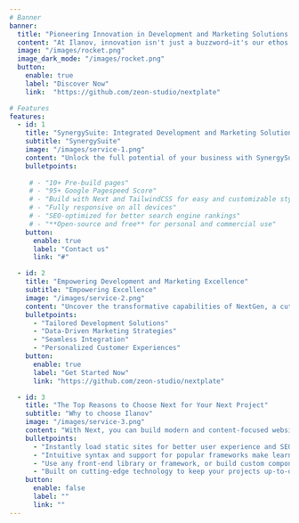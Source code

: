 ```yaml
---
# Banner
banner:
  title: "Pioneering Innovation in Development and Marketing Solutions."
  content: "At Ilanov, innovation isn't just a buzzword—it's our ethos.With a passion for pushing boundaries and a commitment to delivering results, we are your trusted partner in navigating the ever-evolving landscape of technology and marketing."
  image: "/images/rocket.png"
  image_dark_mode: "/images/rocket.png"
  button:
    enable: true
    label: "Discover Now"
    link:  "https://github.com/zeon-studio/nextplate"

# Features
features:
  - id: 1
    title: "SynergySuite: Integrated Development and Marketing Solutions"
    subtitle: "SynergySuite"
    image: "/images/service-1.png"
    content: "Unlock the full potential of your business with SynergySuite, our comprehensive suite of integrated development and marketing solutions designed to maximize growth and impact."
    bulletpoints:
      
     # - "10+ Pre-build pages"
     # - "95+ Google Pagespeed Score"
     # - "Build with Next and TailwindCSS for easy and customizable styling"
     # - "Fully responsive on all devices"
     # - "SEO-optimized for better search engine rankings"
     # - "**Open-source and free** for personal and commercial use"
    button:
      enable: true
      label: "Contact us"
      link: "#"

  - id: 2
    title: "Empowering Development and Marketing Excellence"
    subtitle: "Empowering Excellence"
    image: "/images/service-2.png"
    content: "Uncover the transformative capabilities of NextGen, a cutting-edge platform revolutionizing the landscape of development and marketing. Explore its key features and unleash the potential for unprecedented growth and success."
    bulletpoints:
      - "Tailored Development Solutions"
      - "Data-Driven Marketing Strategies"
      - "Seamless Integration"
      - "Personalized Customer Experiences"
    button:
      enable: true
      label: "Get Started Now"
      link: "https://github.com/zeon-studio/nextplate"

  - id: 3
    title: "The Top Reasons to Choose Next for Your Next Project"
    subtitle: "Why to choose Ilanov"
    image: "/images/service-3.png"
    content: "With Next, you can build modern and content-focused websites without sacrificing performance or ease of use."
    bulletpoints:
      - "Instantly load static sites for better user experience and SEO."
      - "Intuitive syntax and support for popular frameworks make learning and using Next a breeze."
      - "Use any front-end library or framework, or build custom components, for any project size."
      - "Built on cutting-edge technology to keep your projects up-to-date with the latest web standards."
    button:
      enable: false
      label: ""
      link: ""
---
```

